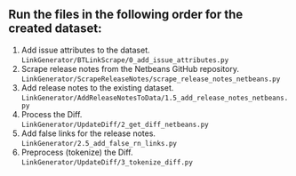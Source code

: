 ## Run the files in the following order for the created dataset:
1. Add issue attributes to the dataset. \
`LinkGenerator/BTLinkScrape/0_add_issue_attributes.py` 
2. Scrape release notes from the Netbeans GitHub repository. \
`LinkGenerator/ScrapeReleaseNotes/scrape_release_notes_netbeans.py`
3. Add release notes to the existing dataset. \
`LinkGenerator/AddReleaseNotesToData/1.5_add_release_notes_netbeans.py` 
4. Process the Diff. \
`LinkGenerator/UpdateDiff/2_get_diff_netbeans.py`
5. Add false links for the release notes. \
`LinkGenerator/2.5_add_false_rn_links.py`
6. Preprocess (tokenize) the Diff. \
`LinkGenerator/UpdateDiff/3_tokenize_diff.py`